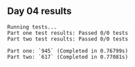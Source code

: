 ## Day 04 results 

```console
Running tests...
Part one test results: Passed 0/0 tests
Part two test results: Passed 0/0 tests

Part one: `945` (Completed in 0.76799s)
Part two: `617` (Completed in 0.77081s)
```